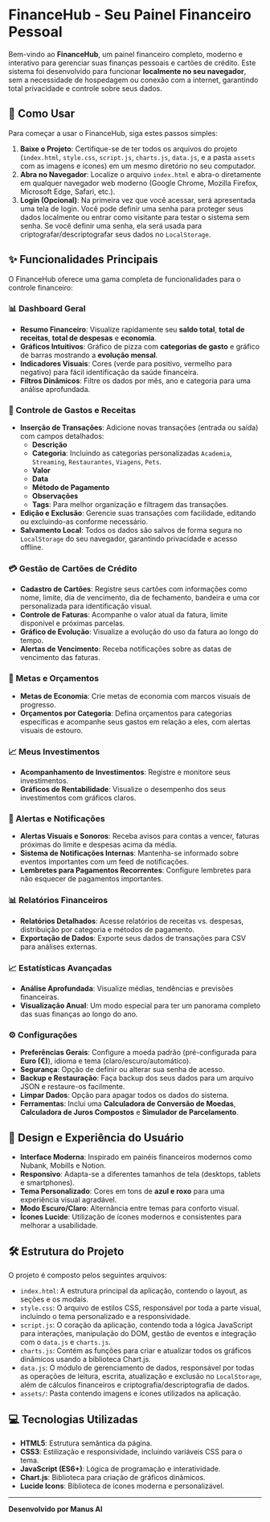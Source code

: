 # FinanceHub - Seu Painel Financeiro Pessoal

Bem-vindo ao **FinanceHub**, um painel financeiro completo, moderno e interativo para gerenciar suas finanças pessoais e cartões de crédito. Este sistema foi desenvolvido para funcionar **localmente no seu navegador**, sem a necessidade de hospedagem ou conexão com a internet, garantindo total privacidade e controle sobre seus dados.

## 🚀 Como Usar

Para começar a usar o FinanceHub, siga estes passos simples:

1.  **Baixe o Projeto**: Certifique-se de ter todos os arquivos do projeto (`index.html`, `style.css`, `script.js`, `charts.js`, `data.js`, e a pasta `assets` com as imagens e ícones) em um mesmo diretório no seu computador.
2.  **Abra no Navegador**: Localize o arquivo `index.html` e abra-o diretamente em qualquer navegador web moderno (Google Chrome, Mozilla Firefox, Microsoft Edge, Safari, etc.).
3.  **Login (Opcional)**: Na primeira vez que você acessar, será apresentada uma tela de login. Você pode definir uma senha para proteger seus dados localmente ou entrar como visitante para testar o sistema sem senha. Se você definir uma senha, ela será usada para criptografar/descriptografar seus dados no `LocalStorage`.

## ✨ Funcionalidades Principais

O FinanceHub oferece uma gama completa de funcionalidades para o controle financeiro:

### 📊 Dashboard Geral

*   **Resumo Financeiro**: Visualize rapidamente seu **saldo total**, **total de receitas**, **total de despesas** e **economia**.
*   **Gráficos Intuitivos**: Gráfico de pizza com **categorias de gasto** e gráfico de barras mostrando a **evolução mensal**.
*   **Indicadores Visuais**: Cores (verde para positivo, vermelho para negativo) para fácil identificação da saúde financeira.
*   **Filtros Dinâmicos**: Filtre os dados por mês, ano e categoria para uma análise aprofundada.

### 📝 Controle de Gastos e Receitas

*   **Inserção de Transações**: Adicione novas transações (entrada ou saída) com campos detalhados:
    *   **Descrição**
    *   **Categoria**: Incluindo as categorias personalizadas `Academia`, `Streaming`, `Restaurantes`, `Viagens`, `Pets`.
    *   **Valor**
    *   **Data**
    *   **Método de Pagamento**
    *   **Observações**
    *   **Tags**: Para melhor organização e filtragem das transações.
*   **Edição e Exclusão**: Gerencie suas transações com facilidade, editando ou excluindo-as conforme necessário.
*   **Salvamento Local**: Todos os dados são salvos de forma segura no `LocalStorage` do seu navegador, garantindo privacidade e acesso offline.

### 💳 Gestão de Cartões de Crédito

*   **Cadastro de Cartões**: Registre seus cartões com informações como nome, limite, dia de vencimento, dia de fechamento, bandeira e uma cor personalizada para identificação visual.
*   **Controle de Faturas**: Acompanhe o valor atual da fatura, limite disponível e próximas parcelas.
*   **Gráfico de Evolução**: Visualize a evolução do uso da fatura ao longo do tempo.
*   **Alertas de Vencimento**: Receba notificações sobre as datas de vencimento das faturas.

### 🎯 Metas e Orçamentos

*   **Metas de Economia**: Crie metas de economia com marcos visuais de progresso.
*   **Orçamentos por Categoria**: Defina orçamentos para categorias específicas e acompanhe seus gastos em relação a eles, com alertas visuais de estouro.

### 📈 Meus Investimentos

*   **Acompanhamento de Investimentos**: Registre e monitore seus investimentos.
*   **Gráficos de Rentabilidade**: Visualize o desempenho dos seus investimentos com gráficos claros.

### 🔔 Alertas e Notificações

*   **Alertas Visuais e Sonoros**: Receba avisos para contas a vencer, faturas próximas do limite e despesas acima da média.
*   **Sistema de Notificações Internas**: Mantenha-se informado sobre eventos importantes com um feed de notificações.
*   **Lembretes para Pagamentos Recorrentes**: Configure lembretes para não esquecer de pagamentos importantes.

### 📊 Relatórios Financeiros

*   **Relatórios Detalhados**: Acesse relatórios de receitas vs. despesas, distribuição por categoria e métodos de pagamento.
*   **Exportação de Dados**: Exporte seus dados de transações para CSV para análises externas.

### 📈 Estatísticas Avançadas

*   **Análise Aprofundada**: Visualize médias, tendências e previsões financeiras.
*   **Visualização Anual**: Um modo especial para ter um panorama completo das suas finanças ao longo do ano.

### ⚙️ Configurações

*   **Preferências Gerais**: Configure a moeda padrão (pré-configurada para **Euro (€)**), idioma e tema (claro/escuro/automático).
*   **Segurança**: Opção de definir ou alterar sua senha de acesso.
*   **Backup e Restauração**: Faça backup dos seus dados para um arquivo JSON e restaure-os facilmente.
*   **Limpar Dados**: Opção para apagar todos os dados do sistema.
*   **Ferramentas**: Inclui uma **Calculadora de Conversão de Moedas**, **Calculadora de Juros Compostos** e **Simulador de Parcelamento**.

## 🎨 Design e Experiência do Usuário

*   **Interface Moderna**: Inspirado em painéis financeiros modernos como Nubank, Mobills e Notion.
*   **Responsivo**: Adapta-se a diferentes tamanhos de tela (desktops, tablets e smartphones).
*   **Tema Personalizado**: Cores em tons de **azul e roxo** para uma experiência visual agradável.
*   **Modo Escuro/Claro**: Alternância entre temas para conforto visual.
*   **Ícones Lucide**: Utilização de ícones modernos e consistentes para melhorar a usabilidade.

## 🛠️ Estrutura do Projeto

O projeto é composto pelos seguintes arquivos:

*   `index.html`: A estrutura principal da aplicação, contendo o layout, as seções e os modais.
*   `style.css`: O arquivo de estilos CSS, responsável por toda a parte visual, incluindo o tema personalizado e a responsividade.
*   `script.js`: O coração da aplicação, contendo toda a lógica JavaScript para interações, manipulação do DOM, gestão de eventos e integração com o `data.js` e `charts.js`.
*   `charts.js`: Contém as funções para criar e atualizar todos os gráficos dinâmicos usando a biblioteca Chart.js.
*   `data.js`: O módulo de gerenciamento de dados, responsável por todas as operações de leitura, escrita, atualização e exclusão no `LocalStorage`, além de cálculos financeiros e criptografia/descriptografia de dados.
*   `assets/`: Pasta contendo imagens e ícones utilizados na aplicação.

## 💻 Tecnologias Utilizadas

*   **HTML5**: Estrutura semântica da página.
*   **CSS3**: Estilização e responsividade, incluindo variáveis CSS para o tema.
*   **JavaScript (ES6+)**: Lógica de programação e interatividade.
*   **Chart.js**: Biblioteca para criação de gráficos dinâmicos.
*   **Lucide Icons**: Biblioteca de ícones moderna e personalizável.

--- 

**Desenvolvido por Manus AI**
